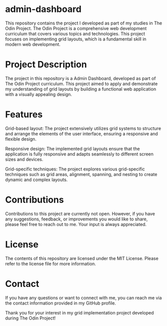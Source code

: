 # admin-dashboard

This repository contains the project I developed as part of my studies in The Odin Project. The Odin Project is a comprehensive web development curriculum that covers various topics and technologies. This project focuses on implementing grid layouts, which is a fundamental skill in modern web development.

# Project Description
The project in this repository is a Admin Dashboard, developed as part of The Odin Project curriculum. This project aimed to apply and demonstrate my understanding of grid layouts by building a functional web application with a visually appealing design.

# Features
Grid-based layout: The project extensively utilizes grid systems to structure and arrange the elements of the user interface, ensuring a responsive and flexible design.

Responsive design: The implemented grid layouts ensure that the application is fully responsive and adapts seamlessly to different screen sizes and devices.

Grid-specific techniques: The project explores various grid-specific techniques such as grid areas, alignment, spanning, and nesting to create dynamic and complex layouts.

# Contributions
Contributions to this project are currently not open. However, if you have any suggestions, feedback, or improvements you would like to share, please feel free to reach out to me. Your input is always appreciated.

# License
The contents of this repository are licensed under the MIT License. Please refer to the license file for more information.

# Contact
If you have any questions or want to connect with me, you can reach me via the contact information provided in my GitHub profile.

Thank you for your interest in my grid implementation project developed during The Odin Project!
